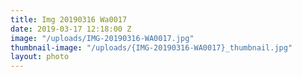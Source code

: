 ```yaml
---
title: Img 20190316 Wa0017
date: 2019-03-17 12:18:00 Z
image: "/uploads/IMG-20190316-WA0017.jpg"
thumbnail-image: "/uploads/{IMG-20190316-WA0017}_thumbnail.jpg"
layout: photo
---
```


